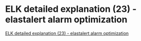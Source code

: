 # ELK detailed explanation (23) - elastalert alarm optimization
[ELK detailed explanation (23) - elastalert alarm optimization](https://aiwithcloud.com/2022/09/19/elk_detailed_explanation_23___elastalert_alarm_optimization/)